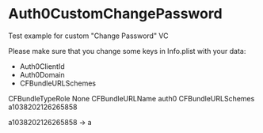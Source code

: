 # Auth0CustomChangePassword
Test example for custom "Change Password" VC

Please make sure that you change some keys in Info.plist with your data:
- Auth0ClientId
- Auth0Domain
- CFBundleURLSchemes

<key>CFBundleTypeRole</key>
<string>None</string>
<key>CFBundleURLName</key>
<string>auth0</string>
<key>CFBundleURLSchemes</key>
<array>
<string>a1038202126265858</string>
</array>

a1038202126265858 -> a<Auth0ClientId>
